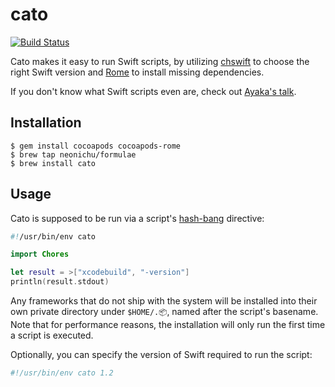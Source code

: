 # cato

[![Build Status](http://img.shields.io/travis/neonichu/cato.svg?style=flat)](https://travis-ci.org/neonichu/cato)

Cato makes it easy to run Swift scripts, by utilizing [chswift][1] to choose
the right Swift version and [Rome][2] to install missing dependencies.

If you don't know what Swift scripts even are, check out [Ayaka's talk][3].

## Installation

```
$ gem install cocoapods cocoapods-rome
$ brew tap neonichu/formulae
$ brew install cato
```

## Usage

Cato is supposed to be run via a script's [hash-bang][4] directive:

```swift
#!/usr/bin/env cato

import Chores

let result = >["xcodebuild", "-version"]
println(result.stdout)
```

Any frameworks that do not ship with the system will be installed into their own
private directory under `$HOME/.📦`, named after the script's basename. Note that
for performance reasons, the installation will only run the first time a script
is executed.

Optionally, you can specify the version of Swift required to run the script:

```bash
#!/usr/bin/env cato 1.2
```


[1]: https://github.com/neonichu/chswift
[2]: https://github.com/neonichu/Rome
[3]: https://speakerdeck.com/ayanonagon/swift-scripting
[4]: http://en.wikipedia.org/wiki/Shebang_(Unix)
